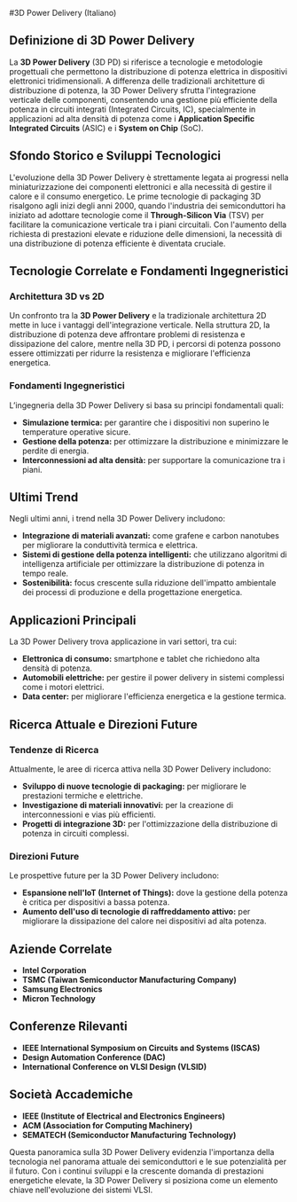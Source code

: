 #3D Power Delivery (Italiano)

## Definizione di 3D Power Delivery

La **3D Power Delivery** (3D PD) si riferisce a tecnologie e metodologie progettuali che permettono la distribuzione di potenza elettrica in dispositivi elettronici tridimensionali. A differenza delle tradizionali architetture di distribuzione di potenza, la 3D Power Delivery sfrutta l'integrazione verticale delle componenti, consentendo una gestione più efficiente della potenza in circuiti integrati (Integrated Circuits, IC), specialmente in applicazioni ad alta densità di potenza come i **Application Specific Integrated Circuits** (ASIC) e i **System on Chip** (SoC).

## Sfondo Storico e Sviluppi Tecnologici

L'evoluzione della 3D Power Delivery è strettamente legata ai progressi nella miniaturizzazione dei componenti elettronici e alla necessità di gestire il calore e il consumo energetico. Le prime tecnologie di packaging 3D risalgono agli inizi degli anni 2000, quando l'industria dei semiconduttori ha iniziato ad adottare tecnologie come il **Through-Silicon Via** (TSV) per facilitare la comunicazione verticale tra i piani circuitali. Con l'aumento della richiesta di prestazioni elevate e riduzione delle dimensioni, la necessità di una distribuzione di potenza efficiente è diventata cruciale.

## Tecnologie Correlate e Fondamenti Ingegneristici

### Architettura 3D vs 2D

Un confronto tra la **3D Power Delivery** e la tradizionale architettura 2D mette in luce i vantaggi dell'integrazione verticale. Nella struttura 2D, la distribuzione di potenza deve affrontare problemi di resistenza e dissipazione del calore, mentre nella 3D PD, i percorsi di potenza possono essere ottimizzati per ridurre la resistenza e migliorare l'efficienza energetica.

### Fondamenti Ingegneristici

L’ingegneria della 3D Power Delivery si basa su principi fondamentali quali:

- **Simulazione termica:** per garantire che i dispositivi non superino le temperature operative sicure.
- **Gestione della potenza:** per ottimizzare la distribuzione e minimizzare le perdite di energia.
- **Interconnessioni ad alta densità:** per supportare la comunicazione tra i piani.

## Ultimi Trend

Negli ultimi anni, i trend nella 3D Power Delivery includono:

- **Integrazione di materiali avanzati:** come grafene e carbon nanotubes per migliorare la conduttività termica e elettrica.
- **Sistemi di gestione della potenza intelligenti:** che utilizzano algoritmi di intelligenza artificiale per ottimizzare la distribuzione di potenza in tempo reale.
- **Sostenibilità:** focus crescente sulla riduzione dell'impatto ambientale dei processi di produzione e della progettazione energetica.

## Applicazioni Principali

La 3D Power Delivery trova applicazione in vari settori, tra cui:

- **Elettronica di consumo:** smartphone e tablet che richiedono alta densità di potenza.
- **Automobili elettriche:** per gestire il power delivery in sistemi complessi come i motori elettrici.
- **Data center:** per migliorare l'efficienza energetica e la gestione termica.

## Ricerca Attuale e Direzioni Future

### Tendenze di Ricerca

Attualmente, le aree di ricerca attiva nella 3D Power Delivery includono:

- **Sviluppo di nuove tecnologie di packaging:** per migliorare le prestazioni termiche e elettriche.
- **Investigazione di materiali innovativi:** per la creazione di interconnessioni e vias più efficienti.
- **Progetti di integrazione 3D:** per l'ottimizzazione della distribuzione di potenza in circuiti complessi.

### Direzioni Future

Le prospettive future per la 3D Power Delivery includono:

- **Espansione nell'IoT (Internet of Things):** dove la gestione della potenza è critica per dispositivi a bassa potenza.
- **Aumento dell'uso di tecnologie di raffreddamento attivo:** per migliorare la dissipazione del calore nei dispositivi ad alta potenza.

## Aziende Correlate

- **Intel Corporation**
- **TSMC (Taiwan Semiconductor Manufacturing Company)**
- **Samsung Electronics**
- **Micron Technology**

## Conferenze Rilevanti

- **IEEE International Symposium on Circuits and Systems (ISCAS)**
- **Design Automation Conference (DAC)**
- **International Conference on VLSI Design (VLSID)**

## Società Accademiche

- **IEEE (Institute of Electrical and Electronics Engineers)**
- **ACM (Association for Computing Machinery)**
- **SEMATECH (Semiconductor Manufacturing Technology)**

Questa panoramica sulla 3D Power Delivery evidenzia l'importanza della tecnologia nel panorama attuale dei semiconduttori e le sue potenzialità per il futuro. Con i continui sviluppi e la crescente domanda di prestazioni energetiche elevate, la 3D Power Delivery si posiziona come un elemento chiave nell'evoluzione dei sistemi VLSI.